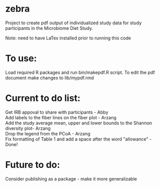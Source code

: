 # zebra
Project to create pdf output of individualized study data for study participants in the Microbiome Diet Study.

Note: need to have LaTex installed prior to running this code

# To use:

Load required R packages and run bin/makepdf.R script.
To edit the pdf document make changes to lib/mypdf.rmd

# Current to do list:
Get IRB appoval to share with participants - Abby  
Add labels to the fiber lines on the fiber plot - Arzang  
Add the study average mean, upper and lower bounds to the Shannon diversity plot- Arzang  
Drop the legend from the PCoA - Arzang  
Fix formatting of Table 1 and add a space after the word "allowance" - Done!

# Future to do:
Consider publishing as a package - make it more generalizable

